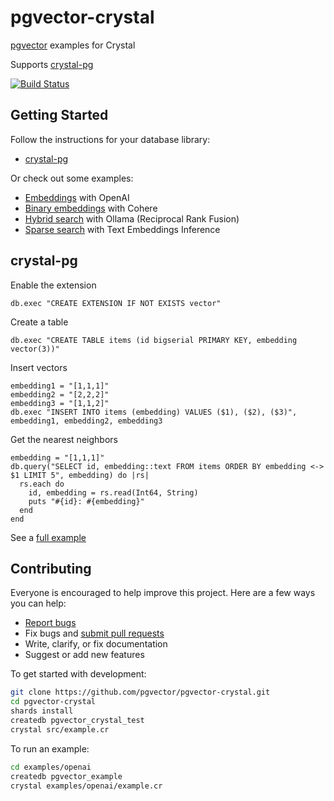 # pgvector-crystal

[pgvector](https://github.com/pgvector/pgvector) examples for Crystal

Supports [crystal-pg](https://github.com/will/crystal-pg)

[![Build Status](https://github.com/pgvector/pgvector-crystal/actions/workflows/build.yml/badge.svg)](https://github.com/pgvector/pgvector-crystal/actions)

## Getting Started

Follow the instructions for your database library:

- [crystal-pg](#crystal-pg)

Or check out some examples:

- [Embeddings](examples/openai/example.cr) with OpenAI
- [Binary embeddings](examples/cohere/example.cr) with Cohere
- [Hybrid search](examples/hybrid/example.cr) with Ollama (Reciprocal Rank Fusion)
- [Sparse search](examples/sparse/example.cr) with Text Embeddings Inference

## crystal-pg

Enable the extension

```crystal
db.exec "CREATE EXTENSION IF NOT EXISTS vector"
```

Create a table

```crystal
db.exec "CREATE TABLE items (id bigserial PRIMARY KEY, embedding vector(3))"
```

Insert vectors

```crystal
embedding1 = "[1,1,1]"
embedding2 = "[2,2,2]"
embedding3 = "[1,1,2]"
db.exec "INSERT INTO items (embedding) VALUES ($1), ($2), ($3)", embedding1, embedding2, embedding3
```

Get the nearest neighbors

```crystal
embedding = "[1,1,1]"
db.query("SELECT id, embedding::text FROM items ORDER BY embedding <-> $1 LIMIT 5", embedding) do |rs|
  rs.each do
    id, embedding = rs.read(Int64, String)
    puts "#{id}: #{embedding}"
  end
end
```

See a [full example](src/example.cr)

## Contributing

Everyone is encouraged to help improve this project. Here are a few ways you can help:

- [Report bugs](https://github.com/pgvector/pgvector-crystal/issues)
- Fix bugs and [submit pull requests](https://github.com/pgvector/pgvector-crystal/pulls)
- Write, clarify, or fix documentation
- Suggest or add new features

To get started with development:

```sh
git clone https://github.com/pgvector/pgvector-crystal.git
cd pgvector-crystal
shards install
createdb pgvector_crystal_test
crystal src/example.cr
```

To run an example:

```sh
cd examples/openai
createdb pgvector_example
crystal examples/openai/example.cr
```
